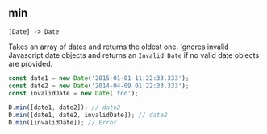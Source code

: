 ## min

`[Date] -> Date`

Takes an array of dates and returns the oldest one. Ignores invalid Javascript date objects and returns
an `Invalid Date` if no valid date objects are provided.

```js
const date1 = new Date('2015-01-01 11:22:33.333');
const date2 = new Date('2014-04-09 01:22:33.333');
const invalidDate = new Date('foo');

D.min([date1, date2]); // date2
D.min([date1, date2, invalidDate]); // date2
D.min([invalidDate]); // Error
```
